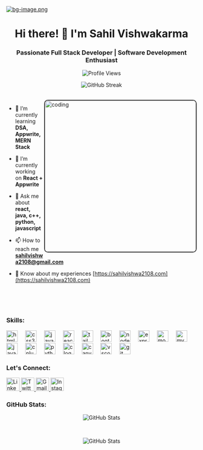 [![bg-image.png](https://i.postimg.cc/wxcL5D7D/bg-image.png)](https://postimg.cc/RqhW4610)

<h1 align="center">Hi there! 👋 I'm Sahil Vishwakarma</h1>

<h3 align="center">Passionate Full Stack Developer | Software Development Enthusiast</h3>

<p align="center"> 
  <img src="https://profile-counter.glitch.me/sahilvishwa2108/count.svg" alt="Profile Views" /> 
</p>

<p align="center">
  <img src="https://github-readme-streak-stats.herokuapp.com/?user=Sahilvishwa2108&theme=dark&hide_border=true" alt="GitHub Streak" />
</p>

<br/>

<div>
  <img style="border-radius: 10px; border: 2px solid #333;" align="right" alt="coding" width="400" src="https://user-images.githubusercontent.com/55389276/140866485-8fb1c876-9a8f-4d6a-98dc-08c4981eaf70.gif" />
</div>



- 🌱 I’m currently learning **DSA, Appwrite, MERN Stack**

- 🔭 I’m currently working on **React + Appwrite**

- 💬 Ask me about **react, java, c++, python, javascript**

- 📫 How to reach me **sahilvishwa2108@gmail.com**

- 📄 Know about my experiences [https://sahilvishwa2108.com](https://sahilvishwa2108.com)
</div>
</div>

<br/>
<br/>
<br/>

### Skills:

<div align="left">
  <img src="https://cdn.jsdelivr.net/gh/devicons/devicon/icons/html5/html5-original.svg" height="30" alt="html5 logo"  />
  <img width="12" />
  <img src="https://cdn.jsdelivr.net/gh/devicons/devicon/icons/css3/css3-original.svg" height="30" alt="css3 logo"  />
  <img width="12" />
  <img src="https://cdn.jsdelivr.net/gh/devicons/devicon/icons/javascript/javascript-original.svg" height="30" alt="javascript logo"  />
  <img width="12" />
  <img src="https://cdn.jsdelivr.net/gh/devicons/devicon/icons/react/react-original.svg" height="30" alt="react logo"  />
  <img width="12" />
  <img src="https://cdn.jsdelivr.net/gh/devicons/devicon/icons/tailwindcss/tailwindcss-original-wordmark.svg" height="30" alt="tailwindcss logo"  />
  <img width="12" />
  <img src="https://cdn.jsdelivr.net/gh/devicons/devicon/icons/bootstrap/bootstrap-original.svg" height="30" alt="bootstrap logo"  />
  <img width="12" />
  <img src="https://cdn.jsdelivr.net/gh/devicons/devicon/icons/nodejs/nodejs-original.svg" height="30" alt="nodejs logo"  />
  <img width="12" />
  <img src="https://cdn.jsdelivr.net/gh/devicons/devicon/icons/express/express-original.svg" height="30" alt="express logo"  />
  <img width="12" />
  <img src="https://cdn.jsdelivr.net/gh/devicons/devicon/icons/mongodb/mongodb-original.svg" height="30" alt="mongodb logo"  />
  <img width="12" />
  <img src="https://cdn.jsdelivr.net/gh/devicons/devicon/icons/mysql/mysql-original.svg" height="30" alt="mysql logo"  />
  <img width="12" />
  <img src="https://cdn.jsdelivr.net/gh/devicons/devicon/icons/java/java-original.svg" height="30" alt="java logo"  />
  <img width="12" />
  <img src="https://cdn.jsdelivr.net/gh/devicons/devicon/icons/cplusplus/cplusplus-original.svg" height="30" alt="cplusplus logo"  />
  <img width="12" />
  <img src="https://cdn.jsdelivr.net/gh/devicons/devicon/icons/python/python-original.svg" height="30" alt="python logo"  />
  <img width="12" />
  <img src="https://cdn.jsdelivr.net/gh/devicons/devicon/icons/c/c-original.svg" height="30" alt="c logo"  />
  <img width="12" />
  <img src="https://cdn.jsdelivr.net/gh/devicons/devicon/icons/canva/canva-original.svg" height="30" alt="canva logo"  />
  <img width="12" />
  <img src="https://cdn.jsdelivr.net/gh/devicons/devicon/icons/vscode/vscode-original.svg" height="30" alt="vscode logo"  />
  <img width="12" />
  <img src="https://cdn.jsdelivr.net/gh/devicons/devicon/icons/git/git-original.svg" height="30" alt="git logo"  />
</div>

### Let's Connect:

<div align="left">
  <a href="https://www.linkedin.com/in/sahilvishwa2108" target="_blank">
    <img src="https://img.shields.io/static/v1?message=LinkedIn&logo=linkedin&label=&color=0077B5&logoColor=white&labelColor=&style=for-the-badge" height="35" alt="LinkedIn" />
  </a>
  <a href="https://x.com/Sahilvishwa2108" target="_blank">
    <img src="https://img.shields.io/static/v1?message=Twitter&logo=twitter&label=&color=1DA1F2&logoColor=white&labelColor=&style=for-the-badge" height="35" alt="Twitter" />
  </a>
  <a href="mailto:sahilvishwa2108@gmail.com" target="_blank">
    <img src="https://img.shields.io/static/v1?message=Gmail&logo=gmail&label=&color=D14836&logoColor=white&labelColor=&style=for-the-badge" height="35" alt="Gmail" />
  </a>
  <a href="https://www.instagram.com/sahilvishwa2108" target="_blank">
    <img src="https://img.shields.io/static/v1?message=Instagram&logo=instagram&label=&color=E4405F&logoColor=white&labelColor=&style=for-the-badge" height="35" alt="Instagram" />
  </a>
</div>

### GitHub Stats:

<p align="center">
  <img src="https://github-readme-stats.vercel.app/api?username=Sahilvishwa2108&theme=dark&hide_border=true&include_all_commits=true&count_private=true" alt="GitHub Stats" />
</p>
<br/>

<p align="center">
  <img src="https://github-readme-stats.vercel.app/api/top-langs/?username=sahilvishwa2108&layout=compact&hide=php,smarty&bg_color=30,e96443,904e95&title_color=fff&text_color=fff" alt="GitHub Stats" />
</p>

